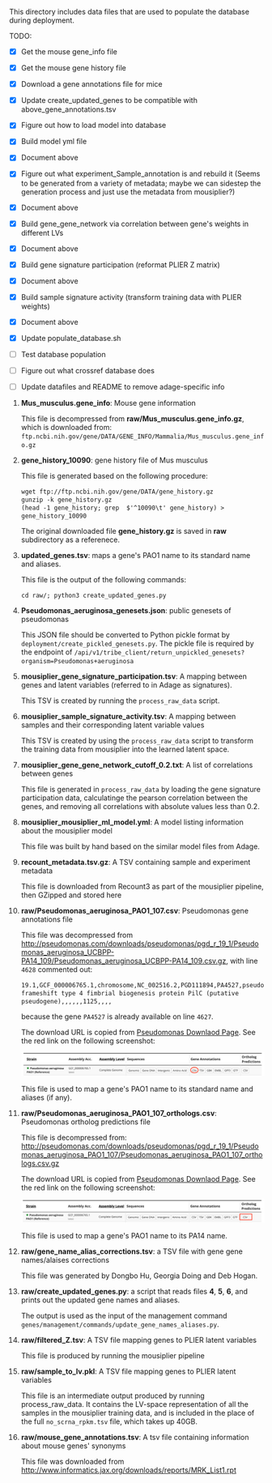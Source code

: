 This directory includes data files that are used to populate the database
during deployment.

TODO:
- [x] Get the mouse gene_info file
- [x] Get the mouse gene history file
- [x] Download a gene annotations file for mice
- [x] Update create_updated_genes to be compatible with above_gene_annotations.tsv
- [x] Figure out how to load model into database
- [x] Build model yml file
- [x] Document above
- [x] Figure out what experiment_Sample_annotation is and rebuild it (Seems to be generated from a variety of metadata; maybe we can sidestep the generation process and just use the metadata from mousiplier?)
- [x] Document above
- [x] Build gene_gene_network via correlation between gene's weights in different LVs
- [x] Document above
- [x] Build gene signature participation (reformat PLIER Z matrix)
- [x] Document above
- [x] Build sample signature activity (transform training data with PLIER weights)
- [x] Document above
- [x] Update populate_database.sh
- [ ] Test database population
- [ ] Figure out what crossref database does
- [ ] Update datafiles and README to remove adage-specific info


1. **Mus_musculus.gene_info**: Mouse gene information

   This file is decompressed from **raw/Mus_musculus.gene_info.gz**, which is downloaded from:
   `ftp.ncbi.nih.gov/gene/DATA/GENE_INFO/Mammalia/Mus_musculus.gene_info.gz`

2. **gene_history_10090**: gene history file of Mus musculus

   This file is generated based on the following procedure:
   ```shell
   wget ftp://ftp.ncbi.nih.gov/gene/DATA/gene_history.gz                                                                                                                                                    
   gunzip -k gene_history.gz                                                                                                                                                                                
   (head -1 gene_history; grep  $'^10090\t' gene_history) > gene_history_10090
   ```
   The original downloaded file **gene_history.gz** is saved in **raw** subdirectory as
   a referenece.

3. **updated_genes.tsv**: maps a gene's PAO1 name to its standard name and aliases.

   This file is the output of the following commands:
   ```shell
   cd raw/; python3 create_updated_genes.py
   ```

4. **Pseudomonas_aeruginosa_genesets.json**: public genesets of pseudomonas

   This JSON file should be converted to Python pickle format by `deployment/create_pickled_genesets.py`.
   The pickle file is required by the endpoint of
   `/api/v1/tribe_client/return_unpickled_genesets?organism=Pseudomonas+aeruginosa`

5. **mousiplier_gene_signature_participation.tsv**: A mapping between genes and latent variables (referred to in Adage as signatures).

   This TSV is created by running the `process_raw_data` script.

5. **mousiplier_sample_signature_activity.tsv**: A mapping between samples and their corresponding latent variable values

   This TSV is created by using the `process_raw_data` script to transform the training data from mousiplier into the learned latent space.

5. **mousiplier_gene_gene_network_cutoff_0.2.txt**: A list of correlations between genes

   This file is generated in `process_raw_data` by loading the gene signature participation data, calculatinge the pearson correlation between the genes, and removing all correlations with absolute values less than 0.2.
5. **mousiplier_mousiplier_ml_model.yml**: A model listing information about the mousiplier model

   This file was built by hand based on the similar model files from Adage.
5. **recount_metadata.tsv.gz**: A TSV containing sample and experiment metadata

   This file is downloaded from Recount3 as part of the mousiplier pipeline, then GZipped and stored here

5. **raw/Pseudomonas_aeruginosa_PAO1_107.csv**: Pseudomonas gene annotations file

   This file was decompressed from
http://pseudomonas.com/downloads/pseudomonas/pgd_r_19_1/Pseudomonas_aeruginosa_UCBPP-PA14_109/Pseudomonas_aeruginosa_UCBPP-PA14_109.csv.gz, with line `4628` commented out:
   ```
   19.1,GCF_000006765.1,chromosome,NC_002516.2,PGD111894,PA4527,pseudo,5071567,5072691,+,still frameshift type 4 fimbrial biogenesis protein PilC (putative pseudogene),,,,,,1125,,,,
   ```
   because the gene `PA4527` is already available on line `4627`.

   The download URL is copied from
   [Pseudomonas Downlaod Page](http://pseudomonas.com/strain/download).
   See the red link on the following screenshot:
   <div align="center">
       <img src="screenshot_gene_annotations.png"</img>
   </div>

   This file is used to map a gene's PAO1 name to its standard name and aliases (if any).

6. **raw/Pseudomonas_aeruginosa_PAO1_107_orthologs.csv**: Pseudomonas ortholog predictions file

   This file is decompressed from:
   http://pseudomonas.com/downloads/pseudomonas/pgd_r_19_1/Pseudomonas_aeruginosa_PAO1_107/Pseudomonas_aeruginosa_PAO1_107_orthologs.csv.gz

   The download URL is copied from
   [Pseudomonas Downlaod Page](http://pseudomonas.com/strain/download).
   See the red link on the following screenshot:
   <div align="center">
       <img src="screenshot_ortholog_predictions.png"</img>
   </div>

   This file is used to map a gene's PAO1 name to its PA14 name.

7. **raw/gene_name_alias_corrections.tsv**: a TSV file with gene gene names/alaises corrections

   This file was generated by Dongbo Hu, Georgia Doing and Deb Hogan.

8. **raw/create_updated_genes.py**: a script that reads files **4**, **5**, **6**, and
prints out the updated gene names and aliases.

   The output is used as the input of the management command
   `genes/management/commands/update_gene_names_aliases.py`.

9. **raw/filtered_Z.tsv**: A TSV file mapping genes to PLIER latent variables

   This file is produced by running the mousiplier pipeline

9. **raw/sample_to_lv.pkl**: A TSV file mapping genes to PLIER latent variables

   This file is an intermediate output produced by running process_raw_data. 
   It contains the LV-space representation of all the samples in the mousiplier training data, and is included in the place of the full `no_scrna_rpkm.tsv` file,
   which takes up 40GB.

9. **raw/mouse_gene_annotations.tsv**: A tsv file containing information about mouse genes' synonyms

   This file was downloaded from http://www.informatics.jax.org/downloads/reports/MRK_List1.rpt

